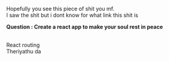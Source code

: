 Hopefully you see this piece of shit you mf. <br/>
I saw the shit but i dont know for what link this shit is

**Question : Create a react app to make your soul rest in peace**

<br/>
React routing

<br/>
Theriyathu da

